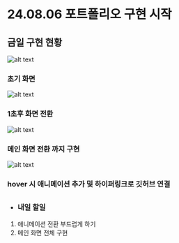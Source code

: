# 24.08.06 포트폴리오 구현 시작
## 금일 구현 현황
![alt text](image.png)
### 초기 화면
![alt text](image-1.png)
### 1초후 화면 전환
![alt text](image-2.png)
### 메인 화면 전환 까지 구현
![alt text](image-3.png)
### hover 시 애니메이션 추가 및 하이퍼링크로 깃허브 연결
##
* ### 내일 할일
1. 애니메이션 전환 부드럽게 하기
2.  메인 화면 전체 구현

## 



